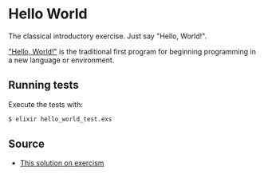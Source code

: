 # Hello World

The classical introductory exercise. Just say "Hello, World!".

["Hello, World!"](http://en.wikipedia.org/wiki/%22Hello,_world!%22_program) is
the traditional first program for beginning programming in a new language
or environment.

## Running tests

Execute the tests with:

```bash
$ elixir hello_world_test.exs
```

## Source

- [This solution on exercism](https://exercism.io/tracks/elixir/exercises/hello-world/solutions/6fc98dca804c4292b42e23f5b8cf4303)
